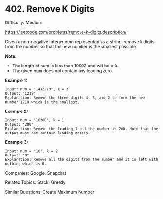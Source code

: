 # 402. Remove K Digits

Difficulty: Medium

https://leetcode.com/problems/remove-k-digits/description/

Given a non-negative integer num represented as a string, remove k digits from the number so that the new number is the smallest possible.

**Note:**
* The length of num is less than 10002 and will be ≥ k.
* The given num does not contain any leading zero.

**Example 1:**
```
Input: num = "1432219", k = 3
Output: "1219"
Explanation: Remove the three digits 4, 3, and 2 to form the new number 1219 which is the smallest.
```
**Example 2:**
```
Input: num = "10200", k = 1
Output: "200"
Explanation: Remove the leading 1 and the number is 200. Note that the output must not contain leading zeroes.
```
**Example 3:**
```
Input: num = "10", k = 2
Output: "0"
Explanation: Remove all the digits from the number and it is left with nothing which is 0.
```

Companies: Google, Snapchat

Related Topics: Stack, Greedy

Similar Questions: Create Maximum Number
